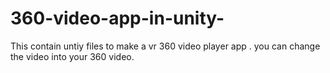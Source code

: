 # 360-video-app-in-unity-

This contain untiy files to make a vr 360 video player app . you can change the video into your 360 video.
